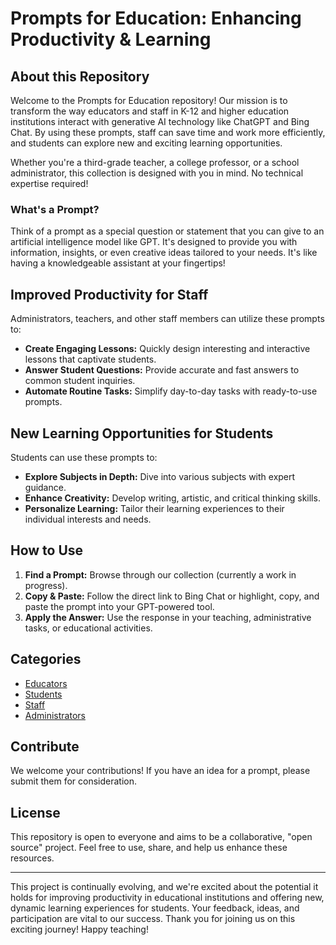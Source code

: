 # Prompts for Education: Enhancing Productivity & Learning

## About this Repository

Welcome to the Prompts for Education repository! Our mission is to transform the way educators and staff in K-12 and higher education institutions interact with generative AI technology like ChatGPT and Bing Chat. By using these prompts, staff can save time and work more efficiently, and students can explore new and exciting learning opportunities.

Whether you're a third-grade teacher, a college professor, or a school administrator, this collection is designed with you in mind. No technical expertise required!

### What's a Prompt?

Think of a prompt as a special question or statement that you can give to an artificial intelligence model like GPT. It's designed to provide you with information, insights, or even creative ideas tailored to your needs. It's like having a knowledgeable assistant at your fingertips!

## Improved Productivity for Staff

Administrators, teachers, and other staff members can utilize these prompts to:

- **Create Engaging Lessons:** Quickly design interesting and interactive lessons that captivate students.
- **Answer Student Questions:** Provide accurate and fast answers to common student inquiries.
- **Automate Routine Tasks:** Simplify day-to-day tasks with ready-to-use prompts.

## New Learning Opportunities for Students

Students can use these prompts to:

- **Explore Subjects in Depth:** Dive into various subjects with expert guidance.
- **Enhance Creativity:** Develop writing, artistic, and critical thinking skills.
- **Personalize Learning:** Tailor their learning experiences to their individual interests and needs.

## How to Use

1. **Find a Prompt:** Browse through our collection (currently a work in progress).
2. **Copy & Paste:** Follow the direct link to Bing Chat or highlight, copy, and paste the prompt into your GPT-powered tool.
3. **Apply the Answer:** Use the response in your teaching, administrative tasks, or educational activities.

## Categories 

- [Educators](Prompts/Educators/README.MD)
- [Students](Prompts/Students/README.MD)
- [Staff](Prompts/Staff/README.MD)
- [Administrators](Prompts/Administration/README.MD)

## Contribute

We welcome your contributions! If you have an idea for a prompt, please submit them for consideration. 

## License

This repository is open to everyone and aims to be a collaborative, "open source" project. Feel free to use, share, and help us enhance these resources.

---

This project is continually evolving, and we're excited about the potential it holds for improving productivity in educational institutions and offering new, dynamic learning experiences for students. Your feedback, ideas, and participation are vital to our success. Thank you for joining us on this exciting journey! Happy teaching!
